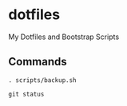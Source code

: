 # dotfiles
My Dotfiles and Bootstrap Scripts

## Commands
```shell
. scripts/backup.sh

git status
```

